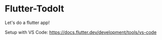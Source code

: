 # Flutter-TodoIt
Let's do a flutter app!

Setup with VS Code: https://docs.flutter.dev/development/tools/vs-code
